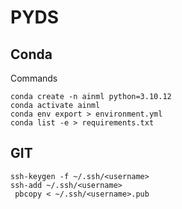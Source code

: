 # PYDS

## Conda 

Commands

```shell
conda create -n ainml python=3.10.12 
conda activate ainml    
conda env export > environment.yml
conda list -e > requirements.txt
```

## GIT 

```shell
ssh-keygen -f ~/.ssh/<username> 
ssh-add ~/.ssh/<username>
 pbcopy < ~/.ssh/<username>.pub 
```